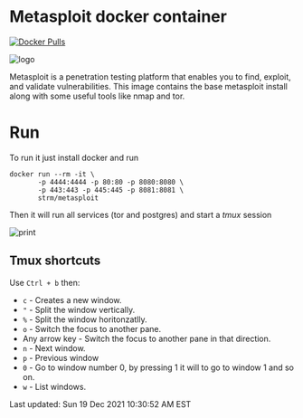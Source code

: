 # Metasploit docker container
[![Docker Pulls](https://img.shields.io/docker/pulls/strm/metasploit.svg?style=plastic)](https://hub.docker.com/r/strm/metasploit/)

![logo](logo.jpg)


Metasploit is a penetration testing platform that enables you to find, exploit,
and validate vulnerabilities. This image contains the base metasploit install
along with some useful tools like nmap and tor.

# Run

To run it just install docker and run

```
docker run --rm -it \
       -p 4444:4444 -p 80:80 -p 8080:8080 \
       -p 443:443 -p 445:445 -p 8081:8081 \
       strm/metasploit
```

Then it will run all services (tor and postgres) and start a *tmux* session

![print](print.png)


## Tmux shortcuts

Use `Ctrl + b` then:

 - `c` - Creates a new window.
 - `"` - Split the window vertically.
 - `%` - Split the window horitonzatlly.
 - `o` - Switch the focus to another pane.
 - Any arrow key - Switch the focus to another pane in that direction.
 - `n` - Next window.
 - `p` - Previous window
 - `0` - Go to window number 0, by pressing 1 it will to go to window 1 and so on.
 - `w` - List windows.


Last updated: Sun 19 Dec 2021 10:30:52 AM EST
